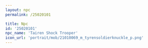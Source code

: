 ```yaml
---
layout: npc
permalink: /25020101

title: Npc
id: '25020101'
npc_name: 'Tairen Shock Trooper'
icon_url: 'portrait/mob/21010069_m_tyrensoldierknuckle_p.png'
---
```

